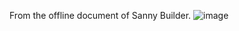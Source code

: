 From the offline document of Sanny Builder.
![image](https://github.com/user-attachments/assets/b890e228-e3b5-4b04-a504-6fab9746a5d5)
